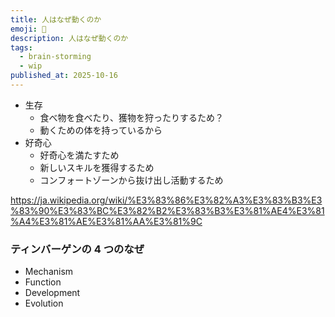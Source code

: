```yaml
---
title: 人はなぜ動くのか
emoji: 🚶
description: 人はなぜ動くのか
tags:
  - brain-storming
  - wip
published_at: 2025-10-16
---
```


- 生存
  - 食べ物を食べたり、獲物を狩ったりするため？
  - 動くための体を持っているから
- 好奇心
  - 好奇心を満たすため
  - 新しいスキルを獲得するため
  - コンフォートゾーンから抜け出し活動するため

https://ja.wikipedia.org/wiki/%E3%83%86%E3%82%A3%E3%83%B3%E3%83%90%E3%83%BC%E3%82%B2%E3%83%B3%E3%81%AE4%E3%81%A4%E3%81%AE%E3%81%AA%E3%81%9C

### ティンバーゲンの 4 つのなぜ

- Mechanism
- Function
- Development
- Evolution
